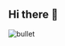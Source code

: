 ## Hi there 👋
![bullet](https://github.com/user-attachments/assets/1ff13f1c-f06a-447d-9759-c789777a4b5d)

<!--
**Amuravey/Amuravey** is a ✨ _special_ ✨ repository because its `README.md` (this file) appears on your GitHub profile.

Here are some ideas to get you started:

- 🔭 I’m currently working on ...
- 🌱 I’m currently learning ...
- 👯 I’m looking to collaborate on ...
- 🤔 I’m looking for help with ...
- 💬 Ask me about ...
- 📫 How to reach me: ...
- 😄 Pronouns: ...
- ⚡ Fun fact: ...
-->
